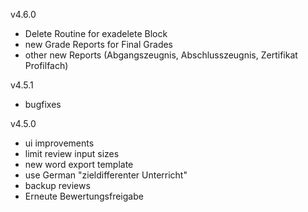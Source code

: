 v4.6.0
* Delete Routine for exadelete Block
* new Grade Reports for Final Grades
* other new Reports (Abgangszeugnis, Abschlusszeugnis, Zertifikat Profilfach) 

v4.5.1
* bugfixes

v4.5.0
* ui improvements
* limit review input sizes
* new word export template
* use German "zieldifferenter Unterricht"
* backup reviews
* Erneute Bewertungsfreigabe 

